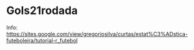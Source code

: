 # Gols21rodada
Info: https://sites.google.com/view/gregoriosilva/curtas/estat%C3%ADstica-futeboleira/tutorial-r_futebol

